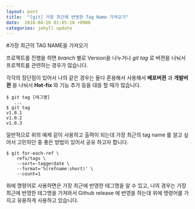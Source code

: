 ```yaml
---
layout: post
title:  "[git] 가장 최근에 반영한 Tag Name 가져오기"
date:  2018-04-26 01:05:18 +0900
categories: jekyll update
---
```

#가장 최근의 TAG NAME을 가져오기 


프로젝트를 진행을 하면  *branch* 별로 Version을 나누거나 *git tag* 로 버젼을 나눠서 프로젝트를 
관련하는 경우가 많습니다. 

각각의 장단점이 있어서 나의 같은 경우는 둘다 혼용해서 사용해서 **배포버젼** 과 **개발버젼** 을 나눠서 
**Hot-fix** 와 기능 추가 등을 대응 할 때가 많습니다. 

	$ git tag [테그명]
 	   ...
	$ git tag 
	v1.0.1
	v1.0.2
	v1.0.3
	
일반적으로 위의 예제 같이 사용하고 출력이 되는데 가장 최근의 tag name 를 알고 싶어서 고민하던 중 좋은 방법이 있어서 공유 하고자 합니다. 

	$ git for-each-ref \
		refs/tags \
		--sort=-taggerdate \
		--format='%(refname:short)' \
		--count=1
		    
위에 명령어로 사용하면은 가장 최근에 반영한 테그명을 알 수 있고,  나의 경우는 가장 최근에 반영한 테그명을 가져와서 
Github release 에 반영을 하는데 위에 명령어를 가지고 유용하게 사용하고 있습니다.  



 
